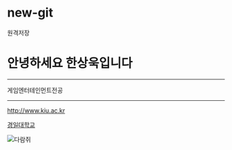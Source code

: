 # new-git
원격저장

# 안녕하세요 한상욱입니다

******

게임엔터테인먼트전공

-----

<http://www.kiu.ac.kr>

[경일대학교](http://www.kiu.ac.kr)

![다람쥐](./images/다운로드)
